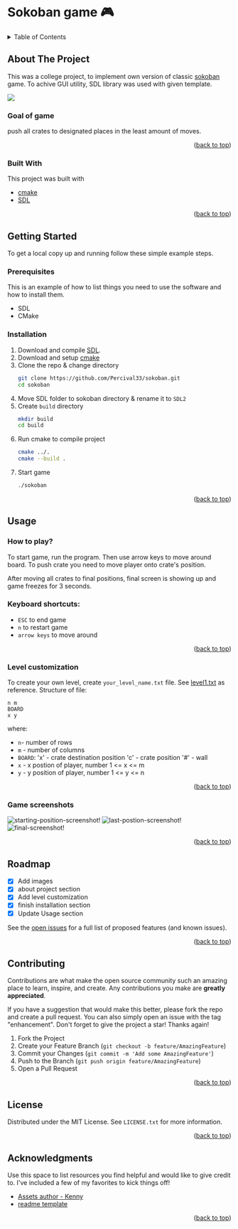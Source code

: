 <div id="top"></div>

# Sokoban game :video_game:

<!-- TABLE OF CONTENTS -->
<details>
  <summary>Table of Contents</summary>
  <ol>
    <li>
      <a href="#about-the-project">About The Project</a>
      <ul>
        <li><a href="#goal-of-game">Goal of game</a></li>
        <li><a href="#built-with">Built With</a></li>
      </ul>
    </li>
    <li>
      <a href="#getting-started">Getting Started</a>
      <ul>
        <li><a href="#prerequisites">Prerequisites</a></li>
        <li><a href="#installation">Installation</a></li>
      </ul>
    </li>
    <li>
      <a href="#usage">Usage</a>
      <ul>
        <li><a href="#how-to-play">How to play?</a></li>
        <li><a href="#level-customization">Level customization</a></li>
        <li><a href="#game-screenshots">Game screenshots</a></li>
      </ul>
    </li>
    <li><a href="#roadmap">Roadmap</a></li>
    <li><a href="#contributing">Contributing</a></li>
    <li><a href="#license">License</a></li>
    <li><a href="#acknowledgments">Acknowledgments</a></li>
  </ol>
</details>



<!-- ABOUT THE PROJECT -->
## About The Project

<!-- screenshot -->

This was a college project, to implement own version of classic [sokoban](https://en.wikipedia.org/wiki/Sokoban) game. To achive GUI utility, SDL library was used with given template.

![](https://upload.wikimedia.org/wikipedia/commons/4/4b/Sokoban_ani.gif)

### Goal of game
push all crates to designated places in the least amount of moves.


<p align="right">(<a href="#top">back to top</a>)</p>



### Built With
This project was built with 
* [cmake](https://cmake.org/)
* [SDL](https://www.libsdl.org/)


<p align="right">(<a href="#top">back to top</a>)</p>



<!-- GETTING STARTED -->
## Getting Started

To get a local copy up and running follow these simple example steps.

### Prerequisites

This is an example of how to list things you need to use the software and how to install them.
* SDL
* CMake

### Installation

1. Download and compile [SDL](https://www.libsdl.org/download-2.0.php).
2. Download and setup [cmake](https://cmake.org/download/)
3. Clone the repo & change directory
   ```sh
   git clone https://github.com/Percival33/sokoban.git
   cd sokoban
   ```
4. Move SDL folder to sokoban directory & rename it to `SDL2`
5. Create `build` directory
   ```sh
   mkdir build
   cd build
   ```
6. Run cmake to compile project
   ```sh
   cmake ../.
   cmake --build .
   ```
7. Start game
   ```sh
   ./sokoban
   ```

<p align="right">(<a href="#top">back to top</a>)</p>



<!-- USAGE EXAMPLES -->
## Usage
### How to play?
To start game, run the program. Then use arrow keys to move around board. To push crate you need to move player onto crate's position.

After moving all crates to final positions, final screen is showing up and game freezes for 3 seconds.

### Keyboard shortcuts:
* `ESC` to end game
* `n` to restart game
* `arrow keys` to move around

<p align="right">(<a href="#top">back to top</a>)</p>

### Level customization
To create your own level, create `your_level_name.txt` file. See [level1.txt](levels/level1.txt) as reference.
Structure of file:
```
n m
BOARD
x y
```
where:
* `n`- number of rows
* `m` - number of columns
* `BOARD`:
  'x' - crate destination position
  'c' - crate position
  '#' - wall
* `x` - x postion of player, number 1 <= x <= m
* `y` - y position of player, number 1 <= y <= n


<p align="right">(<a href="#top">back to top</a>)</p>

### Game screenshots

![starting-position-screenshot!](images/start_position.png "New game")
![last-postion-screenshot!](images/last_chest.png "Last chest")
![final-screenshot!](images/final.png "winning screen")

<p align="right">(<a href="#top">back to top</a>)</p>



<!-- ROADMAP -->
## Roadmap
- [x] Add images
- [x] about project section
- [x] Add level customization
- [x] finish installation section
- [x] Update Usage section

See the [open issues](https://github.com/Percival33/sokoban/issues) for a full list of proposed features (and known issues).

<p align="right">(<a href="#top">back to top</a>)</p>



<!-- CONTRIBUTING -->
## Contributing

Contributions are what make the open source community such an amazing place to learn, inspire, and create. Any contributions you make are **greatly appreciated**.

If you have a suggestion that would make this better, please fork the repo and create a pull request. You can also simply open an issue with the tag "enhancement".
Don't forget to give the project a star! Thanks again!

1. Fork the Project
2. Create your Feature Branch (`git checkout -b feature/AmazingFeature`)
3. Commit your Changes (`git commit -m 'Add some AmazingFeature'`)
4. Push to the Branch (`git push origin feature/AmazingFeature`)
5. Open a Pull Request

<p align="right">(<a href="#top">back to top</a>)</p>



<!-- LICENSE -->
## License

Distributed under the MIT License. See `LICENSE.txt` for more information.

<p align="right">(<a href="#top">back to top</a>)</p>


<!-- ACKNOWLEDGMENTS -->
## Acknowledgments

Use this space to list resources you find helpful and would like to give credit to. I've included a few of my favorites to kick things off!

* [Assets author - Kenny](https://www.kenney.nl)
* [readme template](https://github.com/othneildrew/Best-README-Template)

<p align="right">(<a href="#top">back to top</a>)</p>



<!-- MARKDOWN LINKS & IMAGES -->
<!-- https://www.markdownguide.org/basic-syntax/#reference-style-links -->
[starting-position-screenshot]: images/start_position.png
[last-postion-screenshot]: images/last_chest.png
